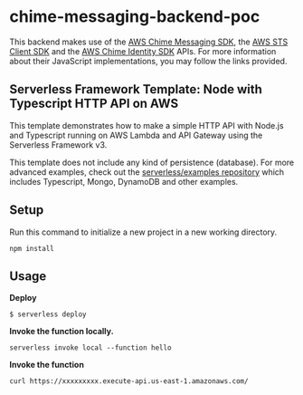 # chime-messaging-backend-poc

This backend makes use of the [AWS Chime Messaging SDK](https://docs.aws.amazon.com/AWSJavaScriptSDK/v3/latest/clients/client-chime-sdk-messaging/), the [AWS STS Client SDK](https://docs.aws.amazon.com/AWSJavaScriptSDK/v3/latest/client/sts/) and the [AWS Chime Identity SDK](https://docs.aws.amazon.com/AWSJavaScriptSDK/v3/latest/clients/client-chime-sdk-identity/) APIs. For more information about their JavaScript implementations, you may follow the links provided.


## Serverless Framework Template: Node with Typescript HTTP API on AWS

This template demonstrates how to make a simple HTTP API with Node.js and Typescript running on AWS Lambda and API Gateway using the Serverless Framework v3.

This template does not include any kind of persistence (database). For more advanced examples, check out the [serverless/examples repository](https://github.com/serverless/examples) which includes Typescript, Mongo, DynamoDB and other examples.

## Setup

Run this command to initialize a new project in a new working directory.

```
npm install
```

## Usage

**Deploy**

```
$ serverless deploy
```

**Invoke the function locally.**

```
serverless invoke local --function hello
```

**Invoke the function**

```
curl https://xxxxxxxxx.execute-api.us-east-1.amazonaws.com/
```
